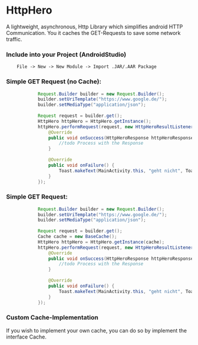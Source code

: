 # HttpHero
A lightweight, asynchronous, Http Library which simplifies android HTTP Communication.
You it caches the GET-Requests to save some network traffic.

### Include into your Project (AndroidStudio) 

```
    File -> New -> New Module -> Import .JAR/.AAR Package
```

### Simple GET Request (no Cache):

```java
	        Request.Builder builder = new Request.Builder();
            builder.setUriTemplate("https://www.google.de/");
            builder.setMediaType("application/json");
            
            Request request = builder.get();
            HttpHero httpHero = HttpHero.getInstance();
            httpHero.performRequest(request, new HttpHeroResultListener() {
            	@Override
            	public void onSuccess(HttpHeroResponse httpHeroResponse) {
            		//todo Process with the Response
            	}
            
            	@Override
            	public void onFailure() {
            		Toast.makeText(MainActivity.this, "geht nicht", Toast.LENGTH_SHORT).show();
            	}
            });
```

### Simple GET Request:

```java
	        Request.Builder builder = new Request.Builder();
            builder.setUriTemplate("https://www.google.de/");
            builder.setMediaType("application/json");
            
            Request request = builder.get();
            Cache cache = new BaseCache();
            HttpHero httpHero = HttpHero.getInstance(cache);
            httpHero.performRequest(request, new HttpHeroResultListener() {
            	@Override
            	public void onSuccess(HttpHeroResponse httpHeroResponse) {
            		//todo Process with the Response
            	}
            
            	@Override
            	public void onFailure() {
            		Toast.makeText(MainActivity.this, "geht nicht", Toast.LENGTH_SHORT).show();
            	}
            });
```

### Custom Cache-Implementation

If you wish to implement your own cache, you can do so by implement the interface Cache.